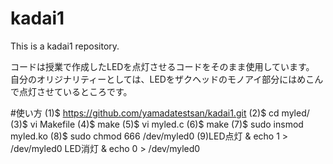 # kadai1
This is a kadai1 repository.

コードは授業で作成したLEDを点灯させるコードをそのまま使用しています。
自分のオリジナリティーとしては、LEDをザクヘッドのモノアイ部分にはめこんで点灯させているところです。

#使い方
(1)$ https://github.com/yamadatestsan/kadai1.git
(2)$ cd myled/
(3)$ vi Makefile
(4)$ make
(5)$ vi myled.c
(6)$ make
(7)$ sudo insmod myled.ko
(8)$ sudo chmod 666 /dev/myled0
(9)LED点灯 & echo 1 > /dev/myled0
   LED消灯 & echo 0 > /dev/myled0

